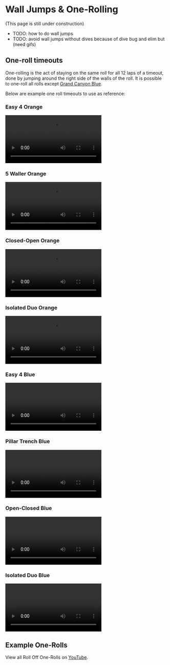 # Wall Jumps & One-Rolling

(This page is still under construction)

* TODO: how to do wall jumps
* TODO: avoid wall jumps without dives because of dive bug and elim but (need gifs)

## One-roll timeouts

One-rolling is the act of staying on the same roll for all 12 laps of a timeout, done by jumping around the right side of the walls of the roll. It is possible to one-roll all rolls except [Grand Canyon Blue](../rolls/grand-canyon.md).

Below are example one roll timeouts to use as reference:

### Easy 4 Orange

<video controls>
  <source src="../../images/advanced/wall-jumps-one-rolling/easy-4-orange.mp4" type="video/mp4">
</video>

### 5 Waller Orange

<video controls>
  <source src="../../images/advanced/wall-jumps-one-rolling/5-waller-orange.mp4" type="video/mp4">
</video>

### Closed-Open Orange

<video controls>
  <source src="../../images/advanced/wall-jumps-one-rolling/closed-open-orange.mp4" type="video/mp4">
</video>

### Isolated Duo Orange

<video controls>
  <source src="../../images/advanced/wall-jumps-one-rolling/isolated-duo-orange.mp4" type="video/mp4">
</video>

### Easy 4 Blue

<video controls>
  <source src="../../images/advanced/wall-jumps-one-rolling/easy-4-blue.mp4" type="video/mp4">
</video>

### Pillar Trench Blue

<video controls>
  <source src="../../images/advanced/wall-jumps-one-rolling/pillar-trench-blue.mp4" type="video/mp4">
</video>

### Open-Closed Blue

<video controls>
  <source src="../../images/advanced/wall-jumps-one-rolling/open-closed-blue.mp4" type="video/mp4">
</video>

### Isolated Duo Blue

<video controls>
  <source src="../../images/advanced/wall-jumps-one-rolling/isolated-duo-blue.mp4" type="video/mp4">
</video>

## Example One-Rolls

View all Roll Off One-Rolls on [YouTube](https://www.youtube.com/playlist?list=PLG_QNSp9ZgJLWYSNl4vY26VJCZeOQHO1F).
